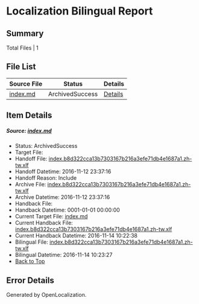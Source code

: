 # <a name='report-top'></a> Localization Bilingual Report

## Summary
 Total Files | 1

## File List
 Source File | Status | Details 
 ----------- | ------ | ------- 
 [index.md](https://github.com/dotnet/docs/blob/edc4d3d1de452f4acf3eeae2bcc618311351cae0/index.md) | ArchivedSuccess | [Details](#a0b4e21367244d0c72e05499c62e354fce9179e7517)

## Item Details
##### <a name='a0b4e21367244d0c72e05499c62e354fce9179e7517'></a> Source: [index.md](https://github.com/dotnet/docs/blob/edc4d3d1de452f4acf3eeae2bcc618311351cae0/index.md)
* Status: ArchivedSuccess
* Target File: 
* Handoff File: [index.b8d322cca13b7303167b216a3efe71db4e1687a1.zh-tw.xlf](https://github.com/dotnet/docs.handoff/blob/0bdf018f009cfaa2adf30cd342fab671c54f53d0/ol-handoff/dotnet/docs.zh-tw/master/ht-p1/index.b8d322cca13b7303167b216a3efe71db4e1687a1.zh-tw.xlf)
* Handoff Datetime: 2016-11-12 23:37:16
* Handoff Reason: Include
* Archive File: [index.b8d322cca13b7303167b216a3efe71db4e1687a1.zh-tw.xlf](https://github.com/dotnet/docs.handoff/blob/900e60829c11f2d945ca99811e21fb3e47940fdc/ol-archive/dotnet/docs.zh-tw/master/ht-p1/index.b8d322cca13b7303167b216a3efe71db4e1687a1.zh-tw.xlf)
* Archive Datetime: 2016-11-12 23:37:16
* Handback File: 
* Handback Datetime: 0001-01-01 00:00:00
* Current Target File: [index.md](https://github.com/dotnet/docs.zh-tw/blob/1f712dc12ba7aeff5abf2b2a418f61bc5c5df5c6/index.md)
* Current Handback File: [index.b8d322cca13b7303167b216a3efe71db4e1687a1.zh-tw.xlf](https://github.com/dotnet/docs.handback/blob/05c53b0d51f3b91c34447952cd4fa1c3add5e219/ol-handback/dotnet/docs.zh-tw/master/ht-p1/index.b8d322cca13b7303167b216a3efe71db4e1687a1.zh-tw.xlf)
* Current Handback Datetime: 2016-11-14 10:22:38
* Bilingual File: [index.b8d322cca13b7303167b216a3efe71db4e1687a1.zh-tw.xlf](https://github.com/dotnet/docs.handback/blob/05c53b0d51f3b91c34447952cd4fa1c3add5e219/ol-handback/dotnet/docs.zh-tw/master/ht-p1/index.b8d322cca13b7303167b216a3efe71db4e1687a1.zh-tw.xlf)
* Bilingual Datetime: 2016-11-14 10:23:27
* [Back to Top](#report-top)


## Error Details

Generated by OpenLocalization.

